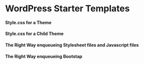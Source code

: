 # WordPress Starter Templates

#### Style.css for a Theme

#### Style.css for a Child Theme

#### The Right Way enqueueing Stylesheet files and Javascript files

#### The Right Way enqueueing Bootstap
